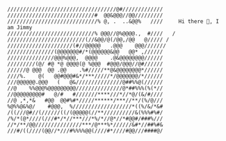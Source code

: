 ```
///////////////////////////////////@#/////////////
////////////////////////////#  @@&@@@//@@/////////
/////////////////////////////% @, .  ..&@@%   ////     Hi there 👋, I am Jimmy
////////////////////////////% @@@//@%@@@@.,  #////   / 
/////////////////////////(//&@@/@(/@@,/@@   @///// /
/////////////////////(#//@@@@@   .@@@    @@@///////
///////////////(@@@@@@@#/*(@@@@@@&@@   @@* ,//////
///////////////@@@%@@@,  @@@@    .@&@@@@@@@@//////
/////////(@/ #@ *@ @@@@(@ %@@@  #@@@/@@@//@#//////
//////@ @@@  @@ .@@    .%#/////**@&@@@@@@@@*//////
////%.    @(   @@#@@@#&*/***/////*/@@@@@@@/*//////
///@@@@@@.@@@   (   @&///////////////@##%%@(//////
//@    %%@@@%@@@@@@@@@///////////////@*##%%%(%(*//
//@@@@@@@@@#   @/#   #///////****///*//*@/(&/#////
//@ ,*,*&   #@@  @@#%#*/////******/***//**/(%/@///
%@%%@&%@/    #@@@,  %///////////////////*((%/&/*&#
/((///@#//(//////((/(@@@@@(//**//////////&(%%%#%#/
/%/*(@*////(///#*/*//***///*%/*//@*//*#@@#/###%///
//*/**/@@///////////////***/@***%*//////&#*//##%#&
///#/((////(@@//*///#%%%%@@(////#*////#@@///####@/

```
<!--
**nicehorse06/nicehorse06** is a ✨ _special_ ✨ repository because its `README.md` (this file) appears on your GitHub profile.

Here are some ideas to get you started:

- 🔭 I’m currently working on ...
- 🌱 I’m currently learning ...
- 👯 I’m looking to collaborate on ...
- 🤔 I’m looking for help with ...
- 💬 Ask me about ...
- 📫 How to reach me: ...
- 😄 Pronouns: ...
- ⚡ Fun fact: ...
-->
